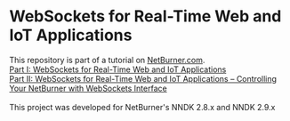 # WebSockets for Real-Time Web and IoT Applications
This repository is part of a tutorial on <a href="https://wwww.netburner.com">NetBurner.com</a>.
<br>
[Part I: WebSockets for Real-Time Web and IoT Applications](https://www.netburner.com/learn/websockets-for-real-time-web-and-iot-applications/)
<br>
[Part II: WebSockets for Real-Time Web and IoT Applications – Controlling Your NetBurner with WebSockets Interface](https://www.netburner.com/learn/part-ii-websockets-for-real-time-web-and-iot-applications-controlling-your-netburner-with-websockets-interface/)
<br><br>
This project was developed for NetBurner's NNDK 2.8.x and NNDK 2.9.x

